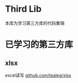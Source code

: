 # Third Lib

本库为学习第三方库的代码集锦

# 已学习的第三方库

## xlsx

excel读写
[github.com/tealeg/xlsx](https://github.com/tealeg/xlsx)

